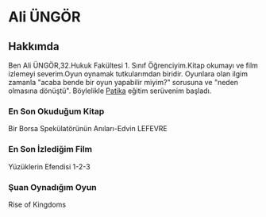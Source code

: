 # Ali ÜNGÖR
## Hakkımda
Ben Ali ÜNGÖR,32.Hukuk Fakültesi 1. Sınıf Öğrenciyim.Kitap okumayı ve film izlemeyi severim.Oyun oynamak tutkularımdan biridir.
Oyunlara olan ilgim zamanla "acaba bende bir oyun yapabilir miyim?" sorusuna ve "neden olmasına dönüştü". Böylelikle [Patika](www.patika.dev) eğitim serüvenim başladı.
### En Son Okuduğum Kitap
Bir Borsa Spekülatörünün Anıları-Edvin LEFEVRE
### En Son İzlediğim Film
Yüzüklerin Efendisi  1-2-3
### Şuan Oynadığım Oyun
Rise of Kingdoms



